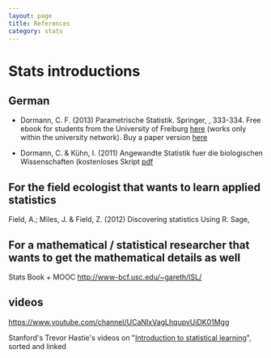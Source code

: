 ```yaml
---
layout: page
title: References
category: stats
---
```


# Stats introductions

## German

* Dormann, C. F. (2013) Parametrische Statistik. Springer, , 333-334. Free ebook for students from the University of Freiburg [here](http://link.springer.com.ezproxy.ub.uni-freiburg.de/book/10.1007/978-3-642-34786-3/page/1
) (works only within the university network). Buy a paper version [here](http://www.springer.com/springer+spektrum/statistik/statistik+f%C3%BCr+naturwissenschaft+medizin+%26+technik/book/978-3-642-34785-6)

* Dormann, C. & Kühn, I. (2011) Angewandte Statistik fuer die biologischen Wissenschaften (kostenloses Skript [pdf](https://www.biom.uni-freiburg.de/mitarbeiter/dormann/resolveuid/ed4f35206584421e7406414aa2d4470a)


## For the field ecologist that wants to learn applied statistics


Field, A.; Miles, J. & Field, Z. (2012) Discovering statistics Using R. Sage, 


## For a mathematical / statistical researcher that wants to get the mathematical details as well

Stats Book + MOOC http://www-bcf.usc.edu/~gareth/ISL/


## videos

https://www.youtube.com/channel/UCaNIxVagLhqupvUiDK01Mgg


Stanford's Trevor Hastie's videos on "[Introduction to statistical learning](http://www.r-bloggers.com/in-depth-introduction-to-machine-learning-in-15-hours-of-expert-videos/)", sorted and linked 


